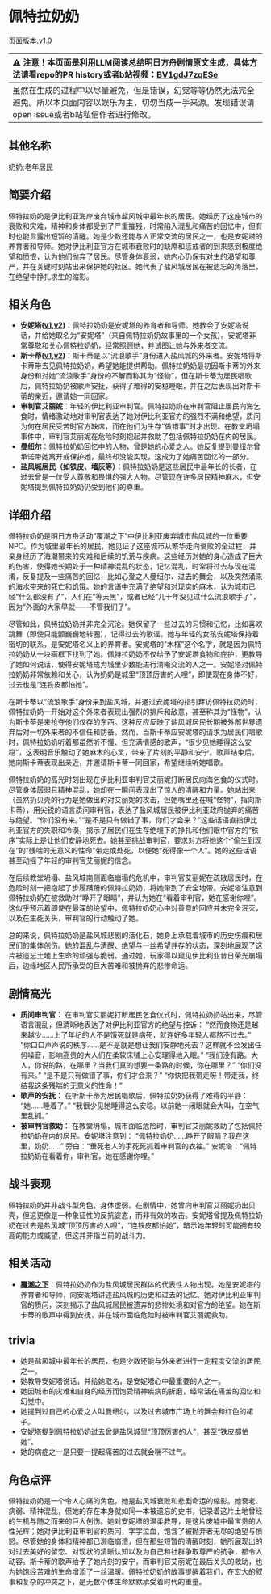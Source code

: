 # 佩特拉奶奶
页面版本:v1.0
 

| :warning: 注意！本页面是利用LLM阅读总结明日方舟剧情原文生成，具体方法请看repo的PR history或者b站视频：[BV1gdJ7zqESe](https://www.bilibili.com/video/BV1gdJ7zqESe/)         |
|:----------------------------|
| 虽然在生成的过程中以尽量避免，但是错误，幻觉等等仍然无法完全避免。所以本页面内容以娱乐为主，切勿当成一手来源。发现错误请open issue或者b站私信作者进行修改。|



## 其他名称
奶奶;老年居民
## 简要介绍
佩特拉奶奶是伊比利亚海岸废弃城市盐风城中最年长的居民。她经历了这座城市的衰败和灾难，精神和身体都受到了严重摧残，时常陷入混乱和痛苦的回忆中，但有时也能显露出短暂的清醒。她是少数还能与人正常交流的居民之一，也是安妮塔的养育者和导师。她对伊比利亚官方在城市衰败时的缺席和惩戒者的到来感到极度绝望和愤恨，认为他们抛弃了居民。尽管身体衰弱，她内心仍保有对生的渴望和尊严，并在关键时刻站出来保护她的社区。她代表了盐风城居民在被遗忘的角落里，在绝望中挣扎求生的缩影。
## 相关角色
-   **安妮塔([v1](extended_char_an_ni_ta.md),[v2](../char_v3/extended_char_an_ni_ta.md))**：佩特拉奶奶是安妮塔的养育者和导师。她教会了安妮塔说话，并给她取名为“安妮塔”（来自佩特拉奶奶故事里的一个女孩）。安妮塔非常尊敬和关心佩特拉奶奶，经常照顾她，并试图让她与外来者交流。
-   **斯卡蒂([v1](char_263_skadi.md),[v2](../char_v3/char_263_skadi.md))**：斯卡蒂是以“流浪歌手”身份进入盐风城的外来者。安妮塔将斯卡蒂带去见佩特拉奶奶，希望她能提供帮助。佩特拉奶奶最初因斯卡蒂的外来身份和对她“流浪歌手”身份的不解而称其为“怪物”，但在斯卡蒂为居民唱歌后，佩特拉奶奶被歌声安抚，获得了难得的安稳睡眠，并在之后表现出对斯卡蒂的亲近，邀请她一同回家。
-   **审判官艾丽妮**：年轻的伊比利亚审判官。佩特拉奶奶在审判官阻止居民向海乞食时，情绪激动地对审判官表达了她对伊比利亚官方的强烈不满和绝望，质问为何在居民受苦时官方缺席，而在他们为生存“做错事”时才出现。在教堂坍塌事件中，审判官艾丽妮在危险时刻抱起并救助了包括佩特拉奶奶在内的居民。
-   **曼纽尔**：佩特拉奶奶回忆中的人物，曾是她的心爱之人。她反复提到曼纽尔曾承诺带她离开或保护她，最终却没能实现，这成为了她痛苦回忆的一部分。
-   **盐风城居民（如铁皮、墙灰等）**：佩特拉奶奶是这些居民中最年长的长者，在过去曾是一位受人尊敬和畏惧的强大人物。尽管现在许多居民精神麻木，但安妮塔提到佩特拉奶奶仍受到他们的尊重。
## 详细介绍
佩特拉奶奶是明日方舟活动“覆潮之下”中伊比利亚废弃城市盐风城的一位重要NPC。作为城里最年长的居民，她见证了这座城市从繁华走向衰败的全过程，并亲身经历了海潮带来的灾难和后续的饥荒与疾病。这些经历对她的身心造成了巨大的伤害，使得她长期处于一种精神混乱的状态，记忆混乱，时常将过去与现在混淆，反复提及一些痛苦的回忆，比如心爱之人曼纽尔、过去的舞会，以及突然涌来的海水带来的死亡和饥饿。她的言语中充满了绝望和对现实的麻木，认为城市已经“什么都没有了”，人们在“等天黑”，或者已经“几十年没见过什么流浪歌手了”，因为“外面的大家早就——不管我们了”。

尽管如此，佩特拉奶奶并非完全沉沦。她保留了一些过去的习惯和记忆，比如喜欢跳舞（即使只能颤巍巍地转圈），记得过去的歌谣。她与年轻的女孩安妮塔保持着密切的联系，是安妮塔名义上的养育者。安妮塔的“木框”这个名字，就是因为佩特拉奶奶从一块画框下找到了她。佩特拉奶奶不仅给予了安妮塔食物和庇护，更教导了她如何说话，使得安妮塔成为城里少数能进行清晰交流的人之一。安妮塔对佩特拉奶奶非常依赖和关心，认为奶奶是城里“顶顶厉害的人哩”，即使现在身体不好，过去也是“连铁皮都怕她”。

在斯卡蒂以“流浪歌手”身份来到盐风城，并通过安妮塔的指引拜访佩特拉奶奶时，佩特拉奶奶一开始对这个外来者表现出强烈的排斥和敌意，甚至称其为“怪物”，认为斯卡蒂是来抢夺他们仅存的东西。这种反应反映了盐风城居民长期被外部世界遗弃后对一切外来者的不信任和防备。然而，当斯卡蒂应安妮塔的请求为居民们唱歌时，佩特拉奶奶听着那虽然听不懂、但充满情感的歌声，“很少见她睡得这么安稳”，这表明音乐触动了她麻木的心灵，带来了片刻的平静和安宁。歌声结束后，她向斯卡蒂表现出亲近，并邀请斯卡蒂一同回家，希望继续听她唱歌。

佩特拉奶奶的高光时刻出现在伊比利亚审判官艾丽妮打断居民向海乞食的仪式时。尽管身体孱弱且精神混乱，她却在一瞬间表现出了惊人的清醒和力量。她站出来（虽然扔贝壳的行为是她做出的对艾丽妮的攻击，但她嘴里还在喊“怪物”，指向斯卡蒂），用尖锐的语言质问审判官，表达了盐风城居民被伊比利亚政府抛弃的痛苦与绝望。“你们没有来。”“是不是只有做错了事，你们才会来？”这些话语直指伊比利亚官方的失职和冷漠，揭示了居民们在生存绝境下的挣扎和他们眼中官方的“秩序”实际上是让他们安静地死去。她甚至挑战审判官，要求对方将她这个“偷生到现在”的“残喘的无意义的性命”带走或处死，以便她“死得像一个人”。她的这些话语甚至动摇了年轻的审判官艾丽妮的信念。

在后续教堂坍塌、盐风城南侧面临崩塌的危机中，审判官艾丽妮在疏散居民时，在危险时刻一把抱起了步履蹒跚的佩特拉奶奶，将她带到了安全地带。安妮塔注意到佩特拉奶奶在被救助时“睁开了眼睛”，并认为她在“看着审判官，她在感谢你哩”。这似乎预示着即使在最深的绝望中，佩特拉奶奶心中对善意的回应并未完全泯灭，以及在生死关头，审判官的行动触动了她。

总的来说，佩特拉奶奶是盐风城悲剧的活化石，她身上承载着城市的历史伤痕和居民们的集体创伤。她的混乱与清醒、绝望与一丝希望并存的状态，深刻地展现了这片被遗忘土地上生命的顽强与脆弱。通过她，玩家得以窥见伊比利亚昔日荣光崩塌后，边缘地区人民所承受的巨大苦难和被抛弃的悲惨命运。
## 剧情高光
*   **质问审判官：** 在审判官艾丽妮打断居民乞食仪式时，佩特拉奶奶站出来，尽管语言混乱，但清晰地表达了对伊比利亚官方的绝望与控诉：
    “然而食物还是越来越少......上了年纪的人不是饿死就是病死，就连好多年轻人都熬不过去。”
    “你口口声声说的秩序......是不是就是想让我们安静地死去？这样就不会发出任何噪音，影响高贵的大人们在柔软床铺上心安理得地入眠。”
    “我们没有路。大人，你说的路，在哪里？当我们真的想要一条路的时候，你在哪里？”
    “你们没有来。”
    “是不是只有做错了事，你们才会来？”
    “你快把我带走呀！带走我，终结我这条残喘的无意义的性命！”
*   **歌声的安抚：** 在听斯卡蒂为居民唱歌后，佩特拉奶奶获得了难得的平静：
    “她......睡着了。”
    “我很少见她睡得这么安稳。以前她一闭眼就会大叫，在空气里乱抓。”
*   **被审判官救助：** 在教堂坍塌，城市面临危险时，审判官艾丽妮救助了包括佩特拉奶奶在内的居民。安妮塔注意到：
    “佩特拉奶奶......睁开了眼睛？我在这里，奶奶......”
    旁白：“垂死老人的手死死抓着审判官的衣袖。”
    安妮塔：“佩特拉奶奶在看着你，审判官，她在感谢你哩。”
## 战斗表现
佩特拉奶奶并非战斗型角色，身体虚弱。在剧情中，她曾向审判官艾丽妮扔出贝壳，但这更像是一种象征性的反抗姿态，而非有效的攻击。安妮塔曾提及佩特拉奶奶在过去是盐风城“顶顶厉害的人哩”，“连铁皮都怕她”，暗示她年轻时可能拥有较高的能力或威望，但这并非指当前的战斗力。
## 相关活动
-   **[覆潮之下](../stories/act18d3.md)**：佩特拉奶奶作为盐风城居民群体的代表性人物出现。她是安妮塔的养育者和导师，向安妮塔讲述盐风城的历史和过去的记忆。她对伊比利亚审判官的质问，深刻揭示了盐风城居民被遗弃的悲惨处境和对官方的绝望。她在斯卡蒂的歌声中得到安抚，并在城市面临危险时被审判官艾丽妮救助。
## trivia
*   她是盐风城中最年长的居民，也是少数还能与外来者进行一定程度交流的居民之一。
*   她教导安妮塔说话，并给她取名，是安妮塔心中最重要的人之一。
*   她因城市的灾难和自身的经历而饱受精神疾病的折磨，经常活在痛苦的回忆和幻觉中。
*   她提到过自己的心爱之人叫曼纽尔，以及过去城市广场上的舞会和红色的裙子。
*   安妮塔提到佩特拉奶奶过去曾是盐风城里“顶顶厉害的人”，甚至“铁皮都怕她”。
*   她的病症之一是只要一提起痛苦的过去就会喘不过气。
## 角色点评
佩特拉奶奶是一个令人心痛的角色，她是盐风城衰败和悲剧命运的缩影。她衰老、病弱、精神混乱，但她的存在本身就如同一本被遗忘的史书，记录着这片土地曾经的生机与随之而来的巨大创伤。她对安妮塔的温柔教导，是这片废墟中最宝贵的人性光辉；她对伊比利亚审判官的质问，字字泣血，饱含了被抛弃者无尽的绝望与愤怒。尽管她的身体和精神都已濒临崩溃，但在那些短暂的清醒时刻，她所展现出的对过去美好的留恋、对现状的清晰认知以及为自己和社群争取尊严的抗争，都令人动容。斯卡蒂的歌声给予了她片刻的安宁，而审判官艾丽妮在最后关头的救助，也为她饱经苦难的生命增添了一丝温暖。佩特拉奶奶的故事提醒着我们，在宏大的叙事和复杂的冲突之下，是无数个体生命默默承受着时代的重量。